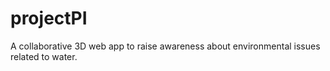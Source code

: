 # projectPI
A collaborative 3D web app to raise awareness about environmental issues related to water.
